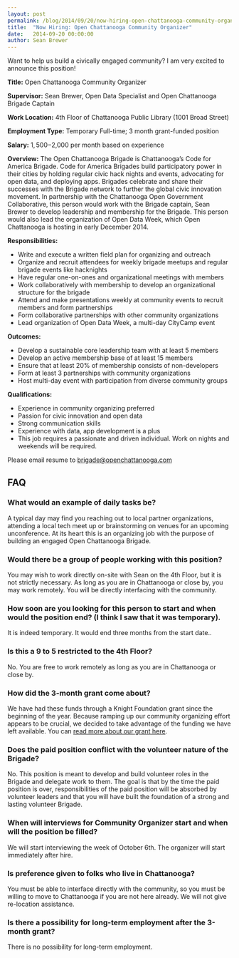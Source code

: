 ```yaml
---
layout: post
permalink: /blog/2014/09/20/now-hiring-open-chattanooga-community-organizer
title:  "Now Hiring: Open Chattanooga Community Organizer"
date:   2014-09-20 00:00:00
author: Sean Brewer
---
```


Want to help us build a civically engaged community? I am very excited to announce this position!

**Title:**  Open Chattanooga Community Organizer

**Supervisor:**  Sean Brewer, Open Data Specialist and Open Chattanooga Brigade Captain

**Work Location:** 4th Floor of Chattanooga Public Library (1001 Broad Street)

**Employment Type:** Temporary Full-time; 3 month grant-funded position

**Salary:** $1,500-$2,000 per month based on experience

**Overview:**  The Open Chattanooga Brigade is Chattanooga’s Code for America Brigade. Code for America Brigades build participatory power in their cities by holding regular civic hack nights and events, advocating for open data, and deploying apps. Brigades celebrate and share their successes with the Brigade network to further the global civic innovation movement. In partnership with the Chattanooga Open Government Collaborative, this person would work with the Brigade captain, Sean Brewer to develop leadership and membership for the Brigade. This person would also lead the organization of Open Data Week, which Open Chattanooga is hosting in early December 2014.

**Responsibilities:**

* Write and execute a written field plan for organizing and outreach
* Organize and recruit attendees for weekly brigade meetups and regular brigade events like hacknights
* Have regular one-on-ones and organizational meetings with members
* Work collaboratively with membership to develop an organizational structure for the brigade
* Attend and make presentations weekly at community events to recruit members and form partnerships
* Form collaborative partnerships with other community organizations
* Lead organization of Open Data Week, a multi-day CityCamp event

**Outcomes:**

* Develop a sustainable core leadership team with at least 5 members
* Develop an active membership base of at least 15 members
* Ensure that at least 20% of membership consists of non-developers
* Form at least 3 partnerships with community organizations
* Host multi-day event with participation from diverse community groups

**Qualifications:**

* Experience in community organizing preferred
* Passion for civic innovation and open data
* Strong communication skills
* Experience with data, app development is a plus
* This job requires a passionate and driven individual. Work on nights and weekends will be required.

Please email resume to [brigade@openchattanooga.com](mailto://brigade@openchattanooga.com)

## FAQ

### What would an example of daily tasks be?

A typical day may find you reaching out to local partner organizations, attending a local tech meet up or brainstorming on venues for an upcoming unconference. At its heart this is an organizing job with the purpose of building an engaged Open Chattanooga Brigade.

### Would there be a group of people working with this position?

You may wish to work directly on-site with Sean on the 4th Floor, but it is not strictly necessary. As long as you are in Chattanooga or close by, you may work remotely. You will be directly interfacing with the community.

### How soon are you looking for this person to start and when would the position end? (I think I saw that it was temporary).

It is indeed temporary. It would end three months from the start date..

### Is this a 9 to 5 restricted to the 4th Floor?

No. You are free to work remotely as long as you are in Chattanooga or close by.

### How did the 3-month grant come about?

We have had these funds through a Knight Foundation grant since the beginning of the year. Because ramping up our community organizing effort appears to be crucial, we decided to take advantage of the funding we have left available. You can [read more about our grant here](https://trello.com/c/7TQmKEw3/32-knight-application).

### Does the paid position conflict with the volunteer nature of the Brigade?

No. This position is meant to develop and build volunteer roles in the Brigade and delegate work to them. The goal is that by the time the paid position is over, responsibilities of the paid position will be absorbed by volunteer leaders and that you will have built the foundation of a strong and lasting volunteer Brigade.

### When will interviews for Community Organizer start and when will the position be filled?

We will start interviewing the week of October 6th. The organizer will start immediately after hire.

### Is preference given to folks who live in Chattanooga?

You must be able to interface directly with the community, so you must be willing to move to Chattanooga if you are not here already. We will not give re-location assistance.

### Is there a possibility for long-term employment after the 3-month grant?

There is no possibility for long-term employment.
